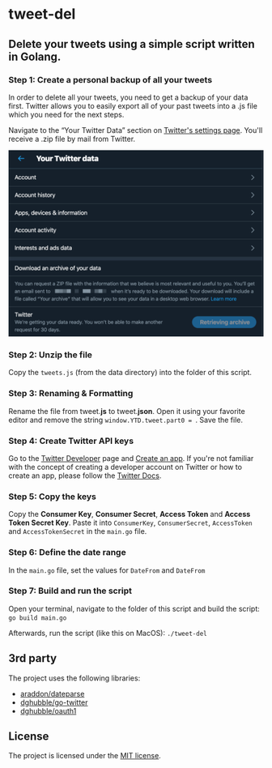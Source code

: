 # tweet-del
## Delete your tweets using a simple script written in Golang.

### Step 1: Create a personal backup of all your tweets
In order to delete all your tweets, you need to get a backup of your data first. Twitter allows you to easily export all of your past tweets into a .js file which you need for the next steps.

Navigate to the “Your Twitter Data” section on [Twitter's settings page](https://twitter.com/settings/your_twitter_data). You'll receive a .zip file by mail from Twitter.

![Twitter's settings page](settings.png)

### Step 2: Unzip the file
Copy the `tweets.js` (from the data directory) into the folder of this script.

### Step 3: Renaming & Formatting
Rename the file from tweet.**js** to tweet.**json**. Open it using your favorite editor and remove the string `window.YTD.tweet.part0 = `. Save the file.

### Step 4: Create Twitter API keys
Go to the [Twitter Developer](https://developer.twitter.com/en) page and [Create an app](https://developer.twitter.com/en/apps/create).
If you're not familiar with the concept of creating a developer account on Twitter or how to create an app, please follow the [Twitter Docs](https://developer.twitter.com/en/docs).

### Step 5: Copy the keys
Copy the **Consumer Key**, **Consumer Secret**, **Access Token** and **Access Token Secret Key**. Paste it into `ConsumerKey`, `ConsumerSecret`, `AccessToken` and `AccessTokenSecret` in the `main.go` file.

### Step 6: Define the date range
In the `main.go` file, set the values for `DateFrom` and `DateFrom`

### Step 7: Build and run the script
Open your terminal, navigate to the folder of this script and build the script:
`go build main.go`

Afterwards, run the script (like this on MacOS):
`./tweet-del`

## 3rd party
The project uses the following libraries:
- [araddon/dateparse](https://github.com/araddon/dateparse)
- [dghubble/go-twitter](https://github.com/dghubble/go-twitter)
- [dghubble/oauth1](https://github.com/dghubble/oauth1)

## License
The project is licensed under the [MIT license](LICENSE.md). 